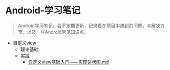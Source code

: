 # Android-学习笔记

> Android学习笔记，会不定期更新，记录着在项目中遇到的问题，与解决方案，以及一些Android常见知识点。

- 自定义view
    - 理论基础
    - 实践
        - [自定义view基础入门——实现饼状图.md](/自定义view基础入门——实现饼状图.md)



